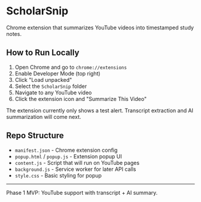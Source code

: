 # ScholarSnip

Chrome extension that summarizes YouTube videos into timestamped study notes.

## How to Run Locally

1. Open Chrome and go to `chrome://extensions`
2. Enable Developer Mode (top right)
3. Click "Load unpacked"
4. Select the `ScholarSnip` folder
5. Navigate to any YouTube video
6. Click the extension icon and "Summarize This Video"

The extension currently only shows a test alert. Transcript extraction and AI summarization will come next.

## Repo Structure

- `manifest.json` - Chrome extension config
- `popup.html` / `popup.js` - Extension popup UI
- `content.js` - Script that will run on YouTube pages
- `background.js` - Service worker for later API calls
- `style.css` - Basic styling for popup

---

Phase 1 MVP: YouTube support with transcript + AI summary.
